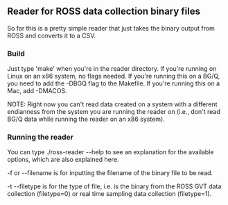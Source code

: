 ## Reader for ROSS data collection binary files

So far this is a pretty simple reader that just takes the binary output from 
ROSS and converts it to a CSV.

### Build

Just type 'make' when you're in the reader directory. 
If you're running on Linux on an x86 system, no flags needed.
If you're running this on a BG/Q, you need to add the -DBGQ flag to the Makefile.
If you're running this on a Mac, add -DMACOS. 

NOTE: Right now you can't read data created on a system with a different endianness
from the system you are running the reader on (i.e., don't read BG/Q data while
running the reader on an x86 system).


### Running the reader

You can type ./ross-reader --help to see an explanation for the available 
options, which are also explained here. 

-f or --filename is for inputting the filename of the binary file to be read.

-t --filetype is for the type of file, i.e. is the binary from the ROSS GVT data
collection (filetype=0) or real time sampling data collection (filetype=1).

